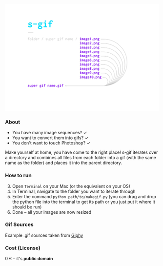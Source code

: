![Diagram showing the usage of s-gif](./assets/cover.gif)

### About
- You have many image sequences? ✓
- You want to convert them into gifs? ✓
- You don't want to touch Photoshop? ✓

Make yourself at home, you have come to the right place! s-gif iterates over a directory and combines all files from each folder into a gif (with the same name as the folder) and places it into the parent directory.

### How to run
3. Open `Terminal` on your Mac (or the equivalent on your OS)
4. In Terminal, navigate to the folder you want to iterate through
5. Enter the command `python path/to/makegif.py` (you can drag and drop the python file into the terminal to get its path or you just put it where it should be run)
6. Done – all your images are now resized

### Gif Sources
Example .gif sources taken from [Giphy](http://giphy.com/search/mickey-mouse)

### Cost (License)
0 € – it's **public domain**